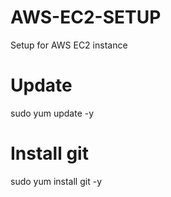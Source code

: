# AWS-EC2-SETUP
Setup for AWS EC2 instance

# Update                                                                        
sudo yum update -y

# Install git                                                                   
sudo yum install git -y
